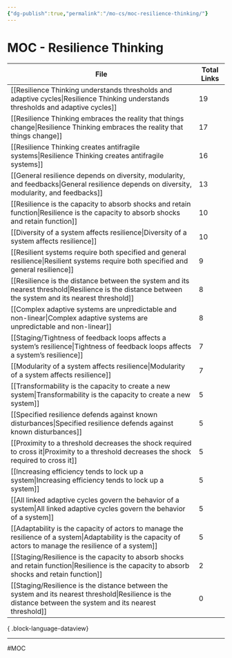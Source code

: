 ```yaml
---
{"dg-publish":true,"permalink":"/mo-cs/moc-resilience-thinking/"}
---
```


# MOC - Resilience Thinking

| File                                                                                                                                                            | Total Links |
| --------------------------------------------------------------------------------------------------------------------------------------------------------------- | ----------- |
| [[Resilience Thinking understands thresholds and adaptive cycles\|Resilience Thinking understands thresholds and adaptive cycles]]                           | 19          |
| [[Resilience Thinking embraces the reality that things change\|Resilience Thinking embraces the reality that things change]]                                 | 17          |
| [[Resilience Thinking creates antifragile systems\|Resilience Thinking creates antifragile systems]]                                                         | 16          |
| [[General resilience depends on diversity, modularity, and feedbacks\|General resilience depends on diversity, modularity, and feedbacks]]                   | 13          |
| [[Resilience is the capacity to absorb shocks and retain function\|Resilience is the capacity to absorb shocks and retain function]]                         | 10          |
| [[Diversity of a system affects resilience\|Diversity of a system affects resilience]]                                                                       | 10          |
| [[Resilient systems require both specified and general resilience\|Resilient systems require both specified and general resilience]]                         | 9           |
| [[Resilience is the distance between the system and its nearest threshold\|Resilience is the distance between the system and its nearest threshold]]         | 8           |
| [[Complex adaptive systems are unpredictable and non-linear\|Complex adaptive systems are unpredictable and non-linear]]                                     | 8           |
| [[Staging/Tightness of feedback loops affects a system’s resilience\|Tightness of feedback loops affects a system’s resilience]]                             | 7           |
| [[Modularity of a system affects resilience\|Modularity of a system affects resilience]]                                                                     | 7           |
| [[Transformability is the capacity to create a new system\|Transformability is the capacity to create a new system]]                                         | 5           |
| [[Specified resilience defends against known disturbances\|Specified resilience defends against known disturbances]]                                         | 5           |
| [[Proximity to a threshold decreases the shock required to cross it\|Proximity to a threshold decreases the shock required to cross it]]                     | 5           |
| [[Increasing efficiency tends to lock up a system\|Increasing efficiency tends to lock up a system]]                                                         | 5           |
| [[All linked adaptive cycles govern the behavior of a system\|All linked adaptive cycles govern the behavior of a system]]                                   | 5           |
| [[Adaptability is the capacity of actors to manage the resilience of a system\|Adaptability is the capacity of actors to manage the resilience of a system]] | 5           |
| [[Staging/Resilience is the capacity to absorb shocks and retain function\|Resilience is the capacity to absorb shocks and retain function]]                 | 2           |
| [[Staging/Resilience is the distance between the system and its nearest threshold\|Resilience is the distance between the system and its nearest threshold]] | 0           |

{ .block-language-dataview}


---
#MOC
